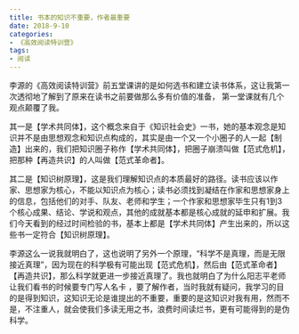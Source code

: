 ```yaml
---
title: 书本的知识不重要，作者最重要
date: 2018-9-10
categories:
- 《高效阅读特训营》
tags:
- 阅读
---
```


李源的《高效阅读特训营》前五堂课讲的是如何选书和建立读书体系，这让我第一次透彻地了解到了原来在读书之前要做那么多有价值的准备， 第一堂课就有几个观点颠覆了我。

其一是【学术共同体】，这个概念来自于《知识社会史》一书，她的基本观念是知识并不是由思想观念和知识点构成的，其实是由一个又一个小圈子的人一起【制造】出来的，我们把知识圈子称作【学术共同体】，把圈子崩溃叫做【范式危机】，把那种【再造共识】的人叫做【范式革命者】。

其二是【知识树原理】，这是我们理解知识点的本质最好的路径。读书应该以作家、思想家为核心，不能以知识点为核心；读书必须找到凝结在作家和思想家身上的信息，包括他们的对手、队友、老师和学生；一个作家和思想家毕生只有1到3个核心成果、结论、学说和观点，其他的成就基本都是核心成就的延申和扩展。我们今天看到的经过时间检验的书，基本上都是【学术共同体】产生出来的，所以这些书一定符合【知识树原理】。

李源这么一说我就明白了，这也说明了另外一个原理，“科学不是真理，而是无限接近真理”，因为现在的科学极有可能出现【范式危机】，然后由【范式革命者】【再造共识】，那么科学就更进一步接近真理了。我也就明白了为什么阳志平老师让我们看书的时候要专门写人名卡 ，要了解作者，当时我就有疑问，我学习的目的是得到知识，这知识无论是谁提出的不重要，重要的是这知识对我有用，然而不是，不注重人，就会使我们多读无用之书，浪费时间读烂书，更有可能得到的是伪科学。 